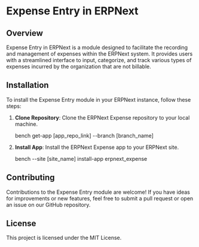 # Expense Entry in ERPNext

## Overview
Expense Entry in ERPNext is a module designed to facilitate the recording and management of expenses within the ERPNext system. It provides users with a streamlined interface to input, categorize, and track various types of expenses incurred by the organization that are not billable.

## Installation

To install the Expense Entry module in your ERPNext instance, follow these steps:

1. **Clone Repository**: Clone the ERPNext Expense repository to your local machine.

    bench get-app [app_repo_link] --branch [branch_name]

2. **Install App**: Install the ERPNext Expense app to your ERPNext site.

    bench --site [site_name] install-app erpnext_expense



## Contributing
Contributions to the Expense Entry module are welcome! If you have ideas for improvements or new features, feel free to submit a pull request or open an issue on our GitHub repository.

## License
This project is licensed under the MIT License.
